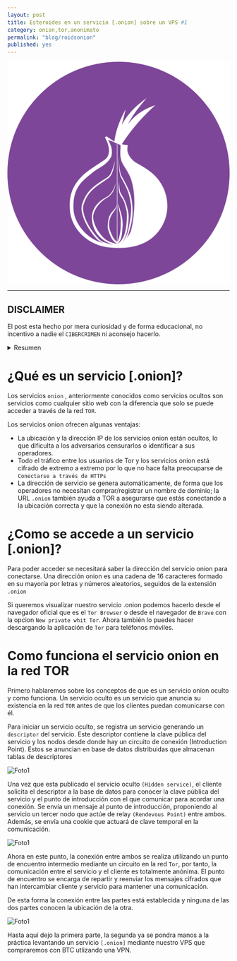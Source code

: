 ```yaml
---
layout: post
title: Esteroides en un servicio [.onion] sobre un VPS #1
category: onion,tor,anonimato
permalink: "blog/roidsonion"
published: yes
---
```




<img class="differentSize30" src="/assets/img/torlogo.png" alt="Foto1" style="margin:auto; display:block;">

---
DISCLAIMER
---
El post esta hecho por mera curiosidad y de forma educacional, no incentivo a nadie el `CIBERCRIMEN` ni aconsejo hacerlo.

<details>
  <summary>Resumen</summary>

  
  Voy a escribir una serie de posts sobre el securizado y anonimato(`con esteroides`) a la hora de levantar un servicio onion y aplicar reglas fundamentales como también conocer   los conceptos de lo que vamos haciendo, espero que lo disfruten.
  
</details>

# ¿Qué es un servicio [.onion]?

Los servicios `onion` , anteriormente conocidos como servicios ocultos son servicios como cualquier sitio web con la diferencia que solo se puede acceder a través de la red `TOR`.

Los servicios onion ofrecen algunas ventajas:

* La ubicación y la dirección IP de los servicios onion están ocultos, lo que dificulta a los adversarios censurarlos o identificar a sus operadores.
* Todo el tráfico entre los usuarios de Tor y los servicios onion está cifrado de extremo a extremo por lo que no hace falta preocuparse de `Conectarse a través de HTTPs`
* La dirección de servicio se genera automáticamente, de forma que los operadores no necesitan comprar/registrar un nombre de dominio; la URL `.onion` también ayuda a TOR a asegurarse que estás conectando a la ubicación correcta y que la conexión no esta siendo alterada.

# ¿Como se accede a un servicio [.onion]?

Para poder acceder se necesitará saber la dirección del servicio onion para conectarse. Una dirección onion es una cadena de 16 caracteres formado en su mayoría por letras y números aleatorios, seguidos de la extensión `.onion`

Si queremos visualizar nuestro servicio .onion podemos hacerlo desde el navegador oficial que es el `Tor Browser` o desde el navegador de `Brave` con la opcion `New private whit Tor`. Ahora también lo puedes hacer descargando la aplicación de `Tor` para teléfonos móviles.

# Como funciona el servicio onion en la red TOR

Primero hablaremos sobre los conceptos de que es un servicio onion oculto y como funciona. Un servicio oculto es un servicio que anuncia su existencia en la red `TOR` antes de que los clientes puedan comunicarse con él.

Para iniciar un servicio oculto, se registra un servicio generando un `descriptor` del servicio. Este descriptor contiene la clave pública del servicio y los nodos desde donde hay un circuito de conexión (Introduction Point). Estos se anuncian en base de datos distribuidas que almacenan tablas de descriptores

<img class="differentSize50" src="https://www.error509.com/wp-content/uploads/2017/12/122817_0743_TORPrimeros1.png" alt="Foto1" style="margin:auto; display:block;">

Una vez que esta publicado el servicio oculto `(Hidden service)`, el cliente solicita el descriptor a la base de datos para conocer la clave pública del servicio y el punto de introducción con el que comunicar para acordar una conexión. Se envía un mensaje al punto de introducción, proponiendo al servicio un tercer nodo que actúe de relay `(Rendevous Point)` entre ambos. Además, se envía una cookie que actuará de clave temporal en la comunicación.


<img class="differentSize50" src="https://www.error509.com/wp-content/uploads/2017/12/122817_0743_TORPrimeros2.png" alt="Foto1" style="margin:auto; display:block;">

Ahora en este punto, la conexión entre ambos se realiza utilizando un punto de encuentro intermedio mediante un circuito en la red `Tor`, por tanto, la comunicación entre el servicio y el cliente es totalmente anónima. El punto de encuentro se encarga de repartir y reenviar los mensajes cifrados que han intercambiar cliente y servicio para mantener una comunicación.

De esta forma la conexión entre las partes está establecida y ninguna de las dos partes conocen la ubicación de la otra.

<img class="differentSize50" src="https://www.error509.com/wp-content/uploads/2017/12/122817_0743_TORPrimeros3.png" alt="Foto1" style="margin:auto; display:block;">

Hasta aquí dejo la primera parte, la segunda ya se pondra manos a la práctica levantando un servicio `[.onion]` mediante nuestro VPS que compraremos con BTC utlizando una VPN.
